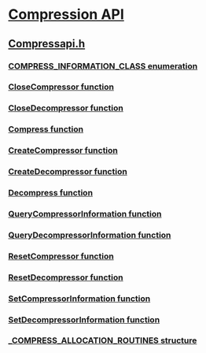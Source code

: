 # [Compression API](../_cmpapi/index.md)
## [Compressapi.h](index.md)
### [COMPRESS_INFORMATION_CLASS enumeration](../compressapi/ne-compressapi-compress_information_class.md)
### [CloseCompressor function](../compressapi/nf-compressapi-closecompressor.md)
### [CloseDecompressor function](../compressapi/nf-compressapi-closedecompressor.md)
### [Compress function](../compressapi/nf-compressapi-compress.md)
### [CreateCompressor function](../compressapi/nf-compressapi-createcompressor.md)
### [CreateDecompressor function](../compressapi/nf-compressapi-createdecompressor.md)
### [Decompress function](../compressapi/nf-compressapi-decompress.md)
### [QueryCompressorInformation function](../compressapi/nf-compressapi-querycompressorinformation.md)
### [QueryDecompressorInformation function](../compressapi/nf-compressapi-querydecompressorinformation.md)
### [ResetCompressor function](../compressapi/nf-compressapi-resetcompressor.md)
### [ResetDecompressor function](../compressapi/nf-compressapi-resetdecompressor.md)
### [SetCompressorInformation function](../compressapi/nf-compressapi-setcompressorinformation.md)
### [SetDecompressorInformation function](../compressapi/nf-compressapi-setdecompressorinformation.md)
### [_COMPRESS_ALLOCATION_ROUTINES structure](../compressapi/ns-compressapi-_compress_allocation_routines.md)
